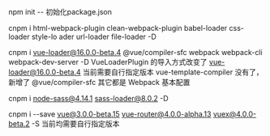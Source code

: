 npm init -- 初始化package.json

cnpm i html-webpack-plugin clean-webpack-plugin babel-loader css-loader style-lo
ader url-loader file-loader -D

cnpm i vue-loader@16.0.0-beta.4 @vue/compiler-sfc webpack webpack-cli webpack-dev-server -D
VueLoaderPlugin 的导入方式改变了
vue-loader@16.0.0-beta.4 当前需要自行指定版本
vue-template-compiler 没有了，新增了 @vue/compiler-sfc
其它都是 Webpack 基本配置

cnpm i node-sass@4.14.1 sass-loader@8.0.2 -D

cnpm i --save vue@3.0.0-beta.15 vue-router@4.0.0-alpha.13 vuex@4.0.0-beta.2 -S
当前均需要自行指定版本




